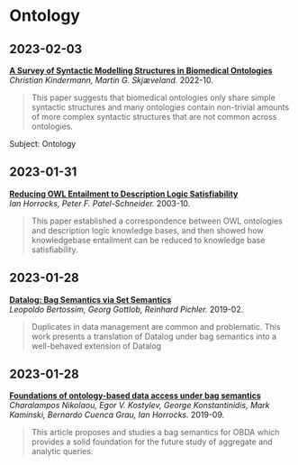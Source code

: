 # Ontology



## 2023-02-03

[**A Survey of Syntactic Modelling Structures in Biomedical Ontologies**](https://link.springer.com/chapter/10.1007/978-3-031-19433-7_26)  
*Christian Kindermann, Martin G. Skjæveland.* 2022-10.  
> This paper suggests that biomedical ontologies only share simple syntactic structures and many ontologies contain non-trivial amounts of more complex syntactic structures that are not common across ontologies.

Subject: Ontology
## 2023-01-31
[**Reducing OWL Entailment to Description Logic Satisfiability**](https://www.cs.ox.ac.uk/people/ian.horrocks/Publications/download/2003/HoPa03b.pdf)  
*Ian Horrocks, Peter F. Patel-Schneider.* 2003-10.
> This paper established a correspondence between OWL ontologies and description logic knowledge bases, and then showed how knowledgebase entailment can be reduced to knowledge base satisfiability.  

## 2023-01-28  
[**Datalog: Bag Semantics via Set Semantics**](https://arxiv.org/pdf/1803.06445.pdf)  
*Leopoldo Bertossim, Georg Gottlob, Reinhard Pichler.* 2019-02.    
> Duplicates in data management are common and problematic. This work presents a translation of Datalog under bag semantics into a well-behaved extension of Datalog

## 2023-01-28  
[**Foundations of ontology-based data access under bag semantics**](https://doi.org/10.1016/j.artint.2019.02.003)  
*Charalampos Nikolaou, Egor V. Kostylev, George Konstantinidis, Mark Kaminski, Bernardo Cuenca Grau, Ian Horrocks.* 2019-09.    
> This article proposes and studies a bag semantics for OBDA which provides a solid foundation for the future study of aggregate and analytic queries.
